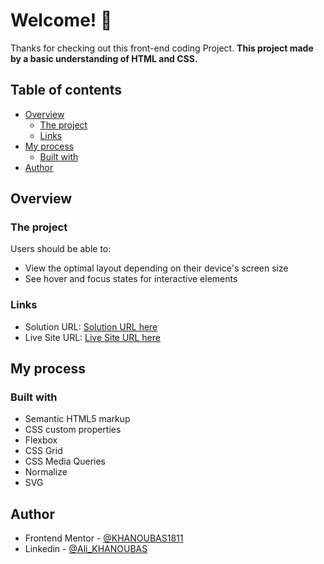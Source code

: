 # Welcome! 👋

Thanks for checking out this front-end coding Project.
**This project made by a basic understanding of HTML and CSS.**

## Table of contents

- [Overview](#overview)
  - [The project](#the-project)
  - [Links](#links)
- [My process](#my-process)
  - [Built with](#built-with)
- [Author](#author)


## Overview

### The project 

Users should be able to:

- View the optimal layout depending on their device's screen size
- See hover and focus states for interactive elements


### Links

- Solution URL: [Solution URL here](https://www.frontendmentor.io/solutions/qr-code-card-RtA3f6DPqE)
- Live Site URL: [Live Site URL here](https://khanoubas1811.github.io/QR_code/)

## My process

### Built with

- Semantic HTML5 markup
- CSS custom properties
- Flexbox
- CSS Grid
- CSS Media Queries
- Normalize
- SVG


## Author

- Frontend Mentor - [@KHANOUBAS1811](https://www.frontendmentor.io/profile/KHANOUBAS1811)
- Linkedin - [@Ali_KHANOUBAS](https://www.linkedin.com/in/ali-khanoubas-2984b321a/)

